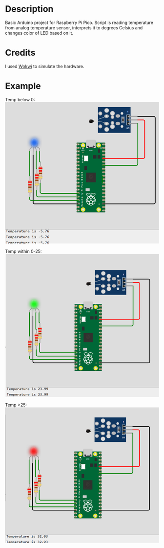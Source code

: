 # Description
Basic Arduino project for Raspberry Pi Pico.
Script is reading temperature from analog temperature sensor, interprets it to degrees Celsius and changes color of LED based on it.

# Credits
I used [Wokwi](https://wokwi.com/) to simulate the hardware.

# Example
Temp below 0:  
![screenshot_cold](./docs/screenshot_cold.png)

Temp within 0-25:  
![screenshot_mild](./docs/screenshot_mild.png)

Temp >25:  
![screenshot_hot](./docs/screenshot_hot.png)
